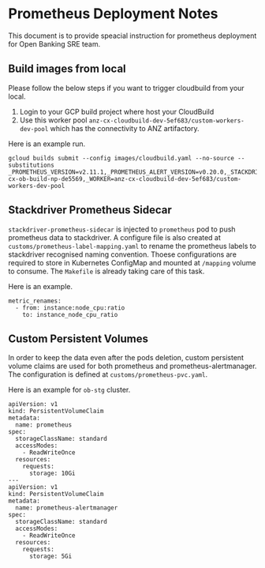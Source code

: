# Prometheus Deployment Notes 

This document is to provide speacial instruction for prometheus deployment for Open Banking SRE team.

## Build images from local

Please follow the below steps if you want to trigger cloudbuild from your local.

1. Login to your GCP build project where host your CloudBuild
2. Use this worker pool `anz-cx-cloudbuild-dev-5ef683/custom-workers-dev-pool` which has the connectivity to ANZ artifactory.

Here is an example run.

```
gcloud builds submit --config images/cloudbuild.yaml --no-source --substitutions _PROMETHEUS_VERSION=v2.11.1,_PROMETHEUS_ALERT_VERSION=v0.20.0,_STACKDRIVER_SIDECAR_VERSION=0.6.2,_PLATFORM_REGISTRY=asia.gcr.io/anz-cx-ob-build-np-de5569,_WORKER=anz-cx-cloudbuild-dev-5ef683/custom-workers-dev-pool
```


## Stackdriver Prometheus Sidecar

`stackdriver-prometheus-sidecar` is injected to `prometheus` pod to push prometheus data to stackdriver. A configure file is also created at `customs/prometheus-label-mapping.yaml` to rename the prometheus labels to stackdriver recognised naming convention. Thoese configurations are required to store in Kubernetes ConfigMap and mounted at `/mapping` volume to consume. The `Makefile` is already taking care of this task.

Here is an example.

```
metric_renames:
  - from: instance:node_cpu:ratio
    to: instance_node_cpu_ratio
```

## Custom Persistent Volumes

In order to keep the data even after the pods deletion, custom persistent volume claims are used for both prometheus and prometheus-alertmanager. The configuration is defined at `customs/prometheus-pvc.yaml`.

Here is an example for `ob-stg` cluster.

```
apiVersion: v1
kind: PersistentVolumeClaim
metadata:
  name: prometheus
spec:
  storageClassName: standard
  accessModes:
    - ReadWriteOnce
  resources:
    requests:
      storage: 10Gi
---
apiVersion: v1
kind: PersistentVolumeClaim
metadata:
  name: prometheus-alertmanager
spec:
  storageClassName: standard
  accessModes:
    - ReadWriteOnce
  resources:
    requests:
      storage: 5Gi
```
